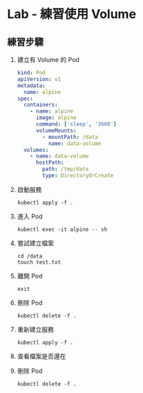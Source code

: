 # Lab - 練習使用 Volume

## 練習步驟

1. 建立有 Volume 的 Pod

    ```yml
    kind: Pod
    apiVersion: v1
    metadata:
      name: alpine
    spec:
      containers:
        - name: alpine
          image: alpine
          command: ['sleep', '3600']
          volumeMounts:
            - mountPath: /data
              name: data-volume
      volumes:
        - name: data-volume
          hostPath:
            path: /tmp/data
            type: DirectoryOrCreate
    ```

1. 啟動服務

    ```
    kubectl apply -f .
    ```

1. 進入 Pod

    ```
    kubectl exec -it alpine -- sh
    ```

1. 嘗試建立檔案

    ```
    cd /data
    touch test.txt
    ```

1. 離開 Pod

    ```
    exit
    ```

1. 刪除 Pod

    ```
    kubectl delete -f .
    ```

1. 重新建立服務

    ```
    kubectl apply -f .
    ```

1. 查看檔案是否還在

1. 刪除 Pod

    ```
    kubectl delete -f .
    ```